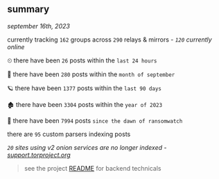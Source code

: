
## summary
_september 16th, 2023_

currently tracking `162` groups across `290` relays & mirrors - _`120` currently online_

⏲ there have been `26` posts within the `last 24 hours`

🦈 there have been `280` posts within the `month of september`

🪐 there have been `1377` posts within the `last 90 days`

🏚 there have been `3304` posts within the `year of 2023`

🦕 there have been `7994` posts `since the dawn of ransomwatch`

there are `95` custom parsers indexing posts

_`20` sites using v2 onion services are no longer indexed - [support.torproject.org](https://support.torproject.org/onionservices/v2-deprecation/)_

> see the project [README](https://github.com/joshhighet/ransomwatch#ransomwatch--) for backend technicals
